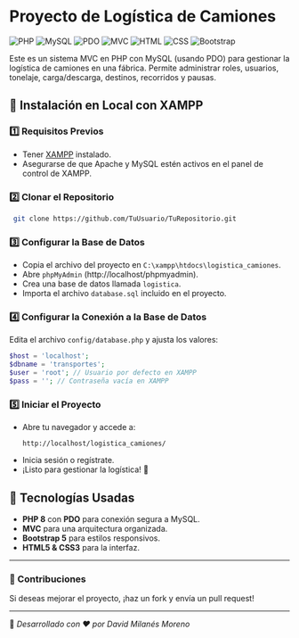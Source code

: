 # Proyecto de Logística de Camiones

![PHP](https://img.shields.io/badge/PHP-8-blue) ![MySQL](https://img.shields.io/badge/MySQL-8-blue) ![PDO](https://img.shields.io/badge/PDO-Enabled-blue) ![MVC](https://img.shields.io/badge/MVC-Pattern-blue) ![HTML](https://img.shields.io/badge/HTML-5-orange) ![CSS](https://img.shields.io/badge/CSS-3-blue) ![Bootstrap](https://img.shields.io/badge/Bootstrap-5-purple)

Este es un sistema MVC en PHP con MySQL (usando PDO) para gestionar la logística de camiones en una fábrica. Permite administrar roles, usuarios, tonelaje, carga/descarga, destinos, recorridos y pausas.

## 🚀 Instalación en Local con XAMPP

### 1️⃣ Requisitos Previos
- Tener [XAMPP](https://www.apachefriends.org/es/index.html) instalado.
- Asegurarse de que Apache y MySQL estén activos en el panel de control de XAMPP.

### 2️⃣ Clonar el Repositorio
```sh
 git clone https://github.com/TuUsuario/TuRepositorio.git
```

### 3️⃣ Configurar la Base de Datos
- Copia el archivo del proyecto en `C:\xampp\htdocs\logistica_camiones`.
- Abre `phpMyAdmin` (http://localhost/phpmyadmin).
- Crea una base de datos llamada `logistica`.
- Importa el archivo `database.sql` incluido en el proyecto.

### 4️⃣ Configurar la Conexión a la Base de Datos
Edita el archivo `config/database.php` y ajusta los valores:
```php
$host = 'localhost';
$dbname = 'transportes';
$user = 'root'; // Usuario por defecto en XAMPP
$pass = ''; // Contraseña vacía en XAMPP
```

### 5️⃣ Iniciar el Proyecto
- Abre tu navegador y accede a: 
  ```
  http://localhost/logistica_camiones/
  ```
- Inicia sesión o regístrate.
- ¡Listo para gestionar la logística! 🚛

## 📌 Tecnologías Usadas
- **PHP 8** con **PDO** para conexión segura a MySQL.
- **MVC** para una arquitectura organizada.
- **Bootstrap 5** para estilos responsivos.
- **HTML5 & CSS3** para la interfaz.

---
### 📩 Contribuciones
Si deseas mejorar el proyecto, ¡haz un fork y envía un pull request!

---
📌 *Desarrollado con ❤️ por David Milanés Moreno*
